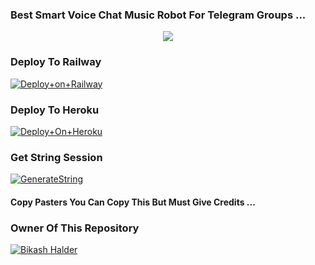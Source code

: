 ### Best Smart Voice Chat Music Robot For Telegram Groups ...


<p align="center"><a href="https://t.me/Bikashhalder"><img src="https://telegra.ph/file/2b0246f1c35319fa64ffd.jpg"></a></p>




### Deploy To Railway

[![Deploy+on+Railway](https://railway.app/button.svg)](https://railway.app/new/template?template=https://github.com/IambikashHalder/BikashMusicX&envs=API_ID,API_HASH,BOT_TOKEN,STRING_SESSION)


### Deploy To Heroku

[![Deploy+On+Heroku](https://www.herokucdn.com/deploy/button.svg)](https://heroku.com/deploy?template=https://github.com/IambikashHalder/BikashMusicX)



### Get String Session

[![GenerateString](https://img.shields.io/badge/repl.it-generateString-yellowgreen)](https://replit.com/@BikashHalder/StringSession)



#### Copy Pasters You Can Copy This But Must Give Credits ...

### Owner Of This Repository
[![Bikash Halder](https://te.legra.ph/file/840fed0100164af249bb8.png)](https://t.me/BikashHalder)
